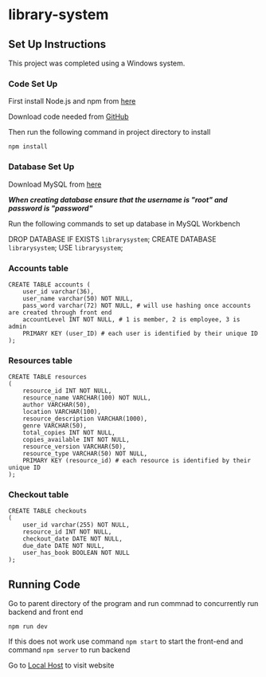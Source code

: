 # library-system

## Set Up Instructions
This project was completed using a Windows system.

### Code Set Up
First install Node.js and npm from [here](https://nodejs.org/en/download/package-manager)

Download code needed from [GitHub](https://github.com/shikhap04/library-system)

Then run the following command in project directory to install
```
npm install
```

### Database Set Up
Download MySQL from [here](https://dev.mysql.com/downloads/installer/)

***When creating database ensure that the username is "root" and password is "password"***

Run the following commands to set up database in MySQL Workbench

DROP DATABASE IF EXISTS `librarysystem`;
CREATE DATABASE `librarysystem`;
USE `librarysystem`;

### Accounts table
```
CREATE TABLE accounts (
	user_id varchar(36),
    user_name varchar(50) NOT NULL,
    pass_word varchar(72) NOT NULL, # will use hashing once accounts are created through front end
    accountLevel INT NOT NULL, # 1 is member, 2 is employee, 3 is admin
    PRIMARY KEY (user_ID) # each user is identified by their unique ID
);
```

### Resources table
```
CREATE TABLE resources
(
	resource_id INT NOT NULL,
    resource_name VARCHAR(100) NOT NULL,
    author VARCHAR(50),
    location VARCHAR(100),
    resource_description VARCHAR(1000),
    genre VARCHAR(50),
    total_copies INT NOT NULL,
    copies_available INT NOT NULL,
    resource_version VARCHAR(50), 
    resource_type VARCHAR(50) NOT NULL,
	PRIMARY KEY (resource_id) # each resource is identified by their unique ID
);
```

### Checkout table
```
CREATE TABLE checkouts
(
	user_id varchar(255) NOT NULL,		
    resource_id INT NOT NULL,
    checkout_date DATE NOT NULL,
    due_date DATE NOT NULL,
    user_has_book BOOLEAN NOT NULL
);
```


## Running Code
Go to parent directory of the program and run commnad to concurrently run backend and front end
```
npm run dev
```

If this does not work use command ``npm start`` to start the front-end and command ``npm server`` to run backend

Go to [Local Host](http://localhost:3000/) to visit website


